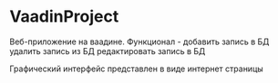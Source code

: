 # VaadinProject
Веб-приложение на ваадине.
Функционал - добавить запись в БД
             удалить запись из БД
             редактировать запись в БД
             
Графический интерфейс представлен в виде интернет страницы             
